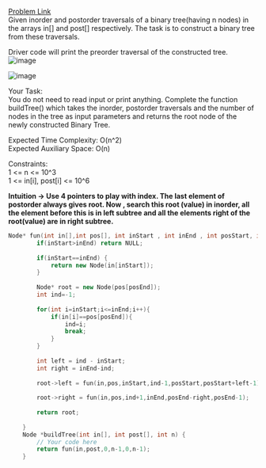 [Problem Link](https://www.geeksforgeeks.org/problems/tree-from-postorder-and-inorder/1)<br>
Given inorder and postorder traversals of a binary tree(having n nodes) in the arrays in[] and post[] respectively. The task is to construct a binary tree from these traversals.<br>

Driver code will print the preorder traversal of the constructed tree.<br>
![image](https://github.com/akscpp/GeeksforGeeks_POTD/assets/129672950/aa77832d-71c1-4c97-b327-b5f2f9001b93)<br>

![image](https://github.com/akscpp/GeeksforGeeks_POTD/assets/129672950/23c5c3fc-8393-4dad-82d2-2563cdaa29f1)<br>


Your Task:<br>
You do not need to read input or print anything. Complete the function buildTree() which takes the inorder, postorder traversals and the number of nodes in the tree as input parameters and returns the root node of the newly constructed Binary Tree.<br>

Expected Time Complexity: O(n^2)<br>
Expected Auxiliary Space: O(n)<br>

Constraints:<br>
1 <= n <= 10^3<br>
1 <= in[i], post[i] <= 10^6<br>

__Intuition -> Use 4 pointers to play with index. The last element of postorder always gives root. Now , search this root (value) in inorder, all the element before this is in left subtree and all the elements right of the root(value) are in right subtree.__

```C++
Node* fun(int in[],int pos[], int inStart , int inEnd , int posStart, int posEnd){
        if(inStart>inEnd) return NULL;
        
        if(inStart==inEnd) {
            return new Node(in[inStart]);
        }
        
        Node* root = new Node(pos[posEnd]);
        int ind=-1;
        
        for(int i=inStart;i<=inEnd;i++){
            if(in[i]==pos[posEnd]){
                ind=i;
                break;
            }
        }
        
        int left = ind - inStart;
        int right = inEnd-ind;
        
        root->left = fun(in,pos,inStart,ind-1,posStart,posStart+left-1);
        
        root->right = fun(in,pos,ind+1,inEnd,posEnd-right,posEnd-1);
        
        return root;
        
    }
    Node *buildTree(int in[], int post[], int n) {
        // Your code here
        return fun(in,post,0,n-1,0,n-1);
    }
```
